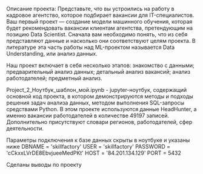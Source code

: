 Описание проекта:
Представьте, что вы устроились на работу в кадровое агентство, которое подбирает вакансии для IT-специалистов. Ваш первый проект — создание модели машинного обучения, которая будет рекомендовать вакансии клиентам агентства, претендующим на позицию Data Scientist. Сначала вам необходимо понять, что из себя представляют данные и насколько они соответствуют целям проекта. В литературе эта часть работы над ML-проектом называется Data Understanding, или анализ данных.

Наш проект включает в себя несколько этапов:
знакомство с данными;
предварительный анализ данных;
детальный анализ вакансий;
анализ работодателей;
предметный анализ.

Project_2_Ноутбук_шаблон_мой.ipynb - jupyter-ноутбук, содержащий основной код проекта, в котором демонстрируются методы и подходы решения задач анализа данных, методом выполнения SQL-запросы средствами Python.
В этом проекте используются данные HeadHunter, а именно вакансии работодателей в количестве 49197 записей. Дополнительно присутствуют словари регионов, работодателей, сфер деятельности.

Параметры подключения к базе данных скрыты в ноутбуке и указаны ниже
DBNAME = 'skillfactory'
USER = 'skillfactory'
PASSWORD = 'cCkxxLVrDE8EbvjueeMedPKt'
HOST = '84.201.134.129'
PORT = 5432

Сделаны выводы по проекту